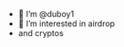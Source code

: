 - 👋 I’m @duboy1
- 👀 I’m interested in airdrop
- and cryptos
  

<!---
duboy1/duboy1 is a ✨ special ✨ repository because its `README.md` (this file) appears on your GitHub profile.
You can click the Preview link to take a look.
--->
